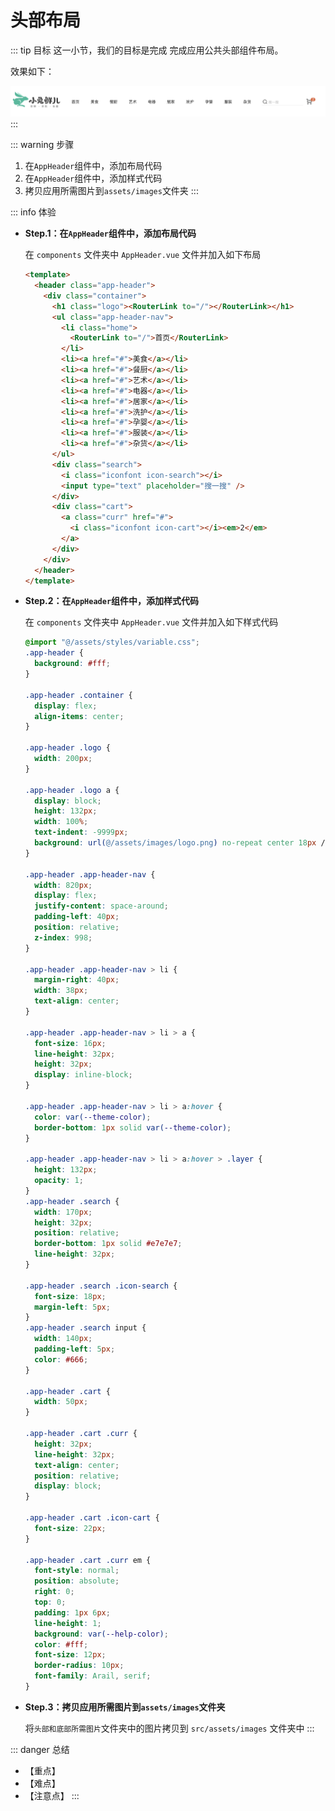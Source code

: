 # 头部布局

::: tip 目标
这一小节，我们的目标是完成 完成应用公共头部组件布局。

效果如下：

![头部](./images/26.png)
:::

::: warning 步骤

1. 在`AppHeader`组件中，添加布局代码
2. 在`AppHeader`组件中，添加样式代码
3. 拷贝应用所需图片到`assets/images`文件夹
:::

::: info 体验

* **Step.1：在`AppHeader`组件中，添加布局代码**

  在 `components` 文件夹中 `AppHeader.vue` 文件并加入如下布局

  ```html
  <template>
    <header class="app-header">
      <div class="container">
        <h1 class="logo"><RouterLink to="/"></RouterLink></h1>
        <ul class="app-header-nav">
          <li class="home">
            <RouterLink to="/">首页</RouterLink>
          </li>
          <li><a href="#">美食</a></li>
          <li><a href="#">餐厨</a></li>
          <li><a href="#">艺术</a></li>
          <li><a href="#">电器</a></li>
          <li><a href="#">居家</a></li>
          <li><a href="#">洗护</a></li>
          <li><a href="#">孕婴</a></li>
          <li><a href="#">服装</a></li>
          <li><a href="#">杂货</a></li>
        </ul>
        <div class="search">
          <i class="iconfont icon-search"></i>
          <input type="text" placeholder="搜一搜" />
        </div>
        <div class="cart">
          <a class="curr" href="#">
            <i class="iconfont icon-cart"></i><em>2</em>
          </a>
        </div>
      </div>
    </header>
  </template>
  ```

* **Step.2：在`AppHeader`组件中，添加样式代码**

  在 `components` 文件夹中 `AppHeader.vue` 文件并加入如下样式代码

  ```css
  @import "@/assets/styles/variable.css";
  .app-header {
    background: #fff;
  }
  
  .app-header .container {
    display: flex;
    align-items: center;
  }
  
  .app-header .logo {
    width: 200px;
  }
  
  .app-header .logo a {
    display: block;
    height: 132px;
    width: 100%;
    text-indent: -9999px;
    background: url(@/assets/images/logo.png) no-repeat center 18px / contain;
  }
  
  .app-header .app-header-nav {
    width: 820px;
    display: flex;
    justify-content: space-around;
    padding-left: 40px;
    position: relative;
    z-index: 998;
  }
  
  .app-header .app-header-nav > li {
    margin-right: 40px;
    width: 38px;
    text-align: center;
  }
  
  .app-header .app-header-nav > li > a {
    font-size: 16px;
    line-height: 32px;
    height: 32px;
    display: inline-block;
  }
  
  .app-header .app-header-nav > li > a:hover {
    color: var(--theme-color);
    border-bottom: 1px solid var(--theme-color);
  }
  
  .app-header .app-header-nav > li > a:hover > .layer {
    height: 132px;
    opacity: 1;
  }
  .app-header .search {
    width: 170px;
    height: 32px;
    position: relative;
    border-bottom: 1px solid #e7e7e7;
    line-height: 32px;
  }
  
  .app-header .search .icon-search {
    font-size: 18px;
    margin-left: 5px;
  }
  .app-header .search input {
    width: 140px;
    padding-left: 5px;
    color: #666;
  }
  
  .app-header .cart {
    width: 50px;
  }
  
  .app-header .cart .curr {
    height: 32px;
    line-height: 32px;
    text-align: center;
    position: relative;
    display: block;
  }
  
  .app-header .cart .icon-cart {
    font-size: 22px;
  }
  
  .app-header .cart .curr em {
    font-style: normal;
    position: absolute;
    right: 0;
    top: 0;
    padding: 1px 6px;
    line-height: 1;
    background: var(--help-color);
    color: #fff;
    font-size: 12px;
    border-radius: 10px;
    font-family: Arail, serif;
  }
  ```

* **Step.3：拷贝应用所需图片到`assets/images`文件夹**

  将`头部和底部所需图片`文件夹中的图片拷贝到 `src/assets/images` 文件夹中
:::

::: danger 总结

* 【重点】
* 【难点】
* 【注意点】
:::
